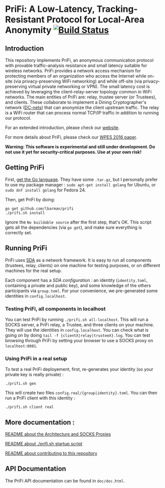 # PriFi: A Low-Latency, Tracking-Resistant Protocol for Local-Area Anonymity [![Build Status](https://travis-ci.org/lbarman/prifi.svg?branch=master)](https://travis-ci.org/lbarman/prifi)

## Introduction


This repository implements PriFi, an anonymous communication protocol with provable traffic-analysis resistance and small latency suitable for wireless networks. PriFi provides a network access mechanism for protecting members of an organization who access the Internet while on-site (via privacy-preserving WiFi networking) and while off-site (via privacy-preserving virtual private networking or VPN). The small latency cost is achieved by leveraging the client-relay-server topology common in WiFi networks. The main entities of PriFi are: relay, trustee server (or Trustees), and clients. These collaborate to implement a Dining Cryptographer's network ([DC-nets](https://en.wikipedia.org/wiki/Dining_cryptographers_problem)) that can anonymize the client upstream traffic. The relay is a WiFi router that can process normal TCP/IP traffic in addition to running our protocol.

For an extended introduction, please check our [website](https://lbarman.ch/prifi/).

For more details about PriFi, please check our [WPES 2016 paper](http://www.cs.yale.edu/homes/jf/PriFi-WPES2016.pdf).


**Warning: This software is experimental and still under development. Do not use it yet for security-critical purposes. Use at your own risk!**

## Getting PriFi

First, [get the Go language](https://golang.org/dl/). They have some `.tar.gz`, but I personally prefer to use my package manager :
`sudo apt-get install golang` for Ubuntu, or `sudo dnf install golang` for Fedora 24.

Then, get PriFi by doing:

```
go get github.com/lbarman/prifi
./prifi.sh install
```
Ignore the `No buildable source` after the first step, that's OK. This script gets all the dependencies (via `go get`), and make sure everything is correctly set.

## Running PriFi

PriFi uses [SDA](https://github.com/dedis/cothority) as a network framework. It is easy to run all components (trustees, relay, clients) on one machine for testing purposes, or on different machines for the real setup.

Each component has a *SDA configuration* : an identity (`identity.toml`, containing a private and public key), and some knowledge of the others participants via `group.toml`. For your convenience, we pre-generated some identities in `config.localhost`.

### Testing PriFi, all components in localhost

You can test PriFi by running `./prifi.sh all-localhost`. This will run a SOCKS server, a PriFi relay, a Trustee, and three clients on your machine. They will use the identities in `config.localhost`. You can check what is going on by doing `tail -f {clientX|relay|trusteeX}.log`. You can test browsing through PriFi by setting your browser to use a SOCKS proxy on `localhost:8081`.

### Using PriFi in a real setup

To test a real PriFi deployement, first, re-generates your identity (so your private key is really private) :
```
./prifi.sh gen
```
This will create two files `config.real/{group|identity}.toml`. You can then run a PriFi client with this identity :
```
./prifi.sh client real
```

## More documentation :

[README about the Architecture and SOCKS Proxies](README_architecture.md)

[README about ./prifi.sh startup script](README_prifi.sh.md)

[README about contributing to this repository](README_contributing.md)

## API Documentation

The PriFi API documentation can be found in  `doc/doc.html`. 

